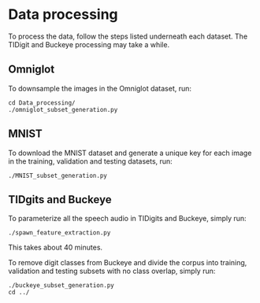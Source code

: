 # Data processing

To process the data, follow the steps listed underneath each dataset. The TIDigit and Buckeye processing may take a while. 

## Omniglot

To downsample the images in the Omniglot dataset, run:

```
cd Data_processing/
./omniglot_subset_generation.py
```

## MNIST 

To download the MNIST dataset and generate a unique key for each image in the training, validation and testing datasets, run: 

```
./MNIST_subset_generation.py
```

## TIDgits and Buckeye

To parameterize all the speech audio in TIDigits and Buckeye, simply run:

```
./spawn_feature_extraction.py
``` 

This takes about 40 minutes. 

To remove digit classes from Buckeye and divide the corpus into training, validation and testing subsets with no class overlap, simply run:

```
./buckeye_subset_generation.py
cd ../
``` 